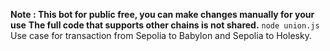 **Note : This bot for public free, you can make changes manually for your use**
**The full code that supports other chains is not shared.**
```node union.js```
Use case for transaction from Sepolia to Babylon and Sepolia to Holesky.
